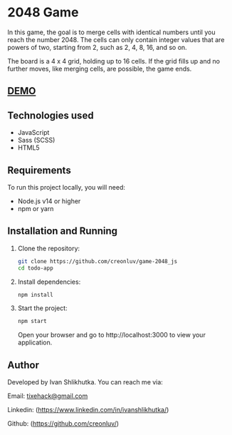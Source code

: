 # 2048 Game

In this game, the goal is to merge cells with identical numbers until you reach the number 2048. The cells can only contain integer values that are powers of two, starting from 2, such as 2, 4, 8, 16, and so on.

The board is a 4 x 4 grid, holding up to 16 cells. If the grid fills up and no further moves, like merging cells, are possible, the game ends.

## [DEMO](https://creonluv.github.io/game-2048_js/)

## Technologies used

- JavaScript
- Sass (SCSS)
- HTML5

## Requirements

To run this project locally, you will need:

- Node.js v14 or higher
- npm or yarn

## Installation and Running

1. Clone the repository:

   ```bash
   git clone https://github.com/creonluv/game-2048_js
   cd todo-app
   ```

2. Install dependencies:

   ```bash
   npm install
   ```

3. Start the project:

   ```bash
   npm start
   ```

   Open your browser and go to http://localhost:3000 to view your application.

## Author

Developed by Ivan Shlikhutka. You can reach me via:

Email: tixehack@gmail.com

Linkedin: (https://www.linkedin.com/in/ivanshlikhutka/)

Github: (https://github.com/creonluv/)
